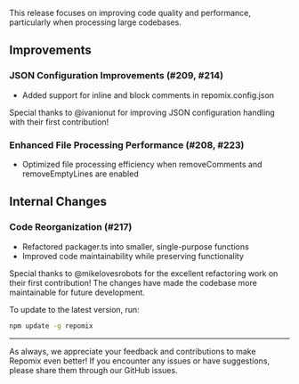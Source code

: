 This release focuses on improving code quality and performance, particularly when processing large codebases.

## Improvements

### JSON Configuration Improvements (#209, #214)
- Added support for inline and block comments in repomix.config.json

Special thanks to @ivanionut for improving JSON configuration handling with their first contribution!

### Enhanced File Processing Performance (#208, #223)
- Optimized file processing efficiency when removeComments and removeEmptyLines are enabled

## Internal Changes

### Code Reorganization (#217)
- Refactored packager.ts into smaller, single-purpose functions
- Improved code maintainability while preserving functionality

Special thanks to @mikelovesrobots for the excellent refactoring work on their first contribution! The changes have made the codebase more maintainable for future development.

To update to the latest version, run:
```bash
npm update -g repomix
```

---

As always, we appreciate your feedback and contributions to make Repomix even better! If you encounter any issues or have suggestions, please share them through our GitHub issues.
